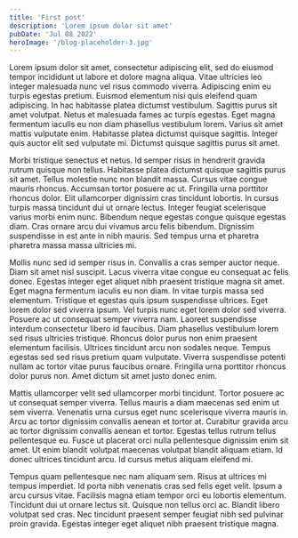 ```yaml
---
title: 'First post'
description: 'Lorem ipsum dolor sit amet'
pubDate: 'Jul 08 2022'
heroImage: '/blog-placeholder-3.jpg'
---
```






Lorem ipsum dolor sit amet, consectetur adipiscing elit, sed do eiusmod tempor incididunt ut labore et dolore magna aliqua. Vitae ultricies leo integer malesuada nunc vel risus commodo viverra. Adipiscing enim eu turpis egestas pretium. Euismod elementum nisi quis eleifend quam adipiscing. In hac habitasse platea dictumst vestibulum. Sagittis purus sit amet volutpat. Netus et malesuada fames ac turpis egestas. Eget magna fermentum iaculis eu non diam phasellus vestibulum lorem. Varius sit amet mattis vulputate enim. Habitasse platea dictumst quisque sagittis. Integer quis auctor elit sed vulputate mi. Dictumst quisque sagittis purus sit amet.

Morbi tristique senectus et netus. Id semper risus in hendrerit gravida rutrum quisque non tellus. Habitasse platea dictumst quisque sagittis purus sit amet. Tellus molestie nunc non blandit massa. Cursus vitae congue mauris rhoncus. Accumsan tortor posuere ac ut. Fringilla urna porttitor rhoncus dolor. Elit ullamcorper dignissim cras tincidunt lobortis. In cursus turpis massa tincidunt dui ut ornare lectus. Integer feugiat scelerisque varius morbi enim nunc. Bibendum neque egestas congue quisque egestas diam. Cras ornare arcu dui vivamus arcu felis bibendum. Dignissim suspendisse in est ante in nibh mauris. Sed tempus urna et pharetra pharetra massa massa ultricies mi.

Mollis nunc sed id semper risus in. Convallis a cras semper auctor neque. Diam sit amet nisl suscipit. Lacus viverra vitae congue eu consequat ac felis donec. Egestas integer eget aliquet nibh praesent tristique magna sit amet. Eget magna fermentum iaculis eu non diam. In vitae turpis massa sed elementum. Tristique et egestas quis ipsum suspendisse ultrices. Eget lorem dolor sed viverra ipsum. Vel turpis nunc eget lorem dolor sed viverra. Posuere ac ut consequat semper viverra nam. Laoreet suspendisse interdum consectetur libero id faucibus. Diam phasellus vestibulum lorem sed risus ultricies tristique. Rhoncus dolor purus non enim praesent elementum facilisis. Ultrices tincidunt arcu non sodales neque. Tempus egestas sed sed risus pretium quam vulputate. Viverra suspendisse potenti nullam ac tortor vitae purus faucibus ornare. Fringilla urna porttitor rhoncus dolor purus non. Amet dictum sit amet justo donec enim.

Mattis ullamcorper velit sed ullamcorper morbi tincidunt. Tortor posuere ac ut consequat semper viverra. Tellus mauris a diam maecenas sed enim ut sem viverra. Venenatis urna cursus eget nunc scelerisque viverra mauris in. Arcu ac tortor dignissim convallis aenean et tortor at. Curabitur gravida arcu ac tortor dignissim convallis aenean et tortor. Egestas tellus rutrum tellus pellentesque eu. Fusce ut placerat orci nulla pellentesque dignissim enim sit amet. Ut enim blandit volutpat maecenas volutpat blandit aliquam etiam. Id donec ultrices tincidunt arcu. Id cursus metus aliquam eleifend mi.

Tempus quam pellentesque nec nam aliquam sem. Risus at ultrices mi tempus imperdiet. Id porta nibh venenatis cras sed felis eget velit. Ipsum a arcu cursus vitae. Facilisis magna etiam tempor orci eu lobortis elementum. Tincidunt dui ut ornare lectus sit. Quisque non tellus orci ac. Blandit libero volutpat sed cras. Nec tincidunt praesent semper feugiat nibh sed pulvinar proin gravida. Egestas integer eget aliquet nibh praesent tristique magna.
